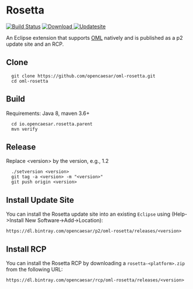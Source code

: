# Rosetta

[![Build Status](https://travis-ci.org/opencaesar/oml-rosetta.svg?branch=master)](https://travis-ci.org/opencaesar/oml-rosetta)
[![Download](https://api.bintray.com/packages/opencaesar/rcp/oml-rosetta/images/download.svg) ](https://bintray.com/opencaesar/rcp/oml-rosetta/_latestVersion)
[![Updatesite](https://img.shields.io/badge/p2-updatesite-yellow.svg?longCache=true)](https://bintray.com/opencaesar/p2/oml-rosetta/_latestVersion)

An Eclipse extension that supports [OML](https://opencaesar.github.io/oml-spec) natively and is published as a p2 update site and an RCP.


## Clone
```
  git clone https://github.com/opencaesar/oml-rosetta.git
  cd oml-rosetta
```

## Build

Requirements: Java 8, maven 3.6+
```
  cd io.opencaesar.rosetta.parent
  mvn verify
```

## Release

Replace \<version\> by the version, e.g., 1.2
```
  ./setversion <version>
  git tag -a <version> -m "<version>"
  git push origin <version>
```

## Install Update Site

You can install the Rosetta update site into an existing ```Eclipse``` using (Help->Install New Software->Add->Location):

```https://dl.bintray.com/opencaesar/p2/oml-rosetta/releases/<version>```

## Install RCP

You can install the Rosetta RCP by downloading a ```rosetta-<platform>.zip``` from the following URL:

```https://dl.bintray.com/opencaesar/rcp/oml-rosetta/releases/<version>```
